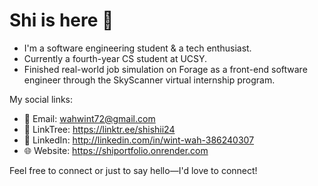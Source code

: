 # Shi is here 👋
* I'm a software engineering student & a tech enthusiast.  
* Currently a fourth-year CS student at UCSY.   
* Finished real-world job simulation on Forage as a front-end software engineer through the SkyScanner virtual internship program.

My social links:  
- 📧 Email: wahwint72@gmail.com
- 🔗 LinkTree: https://linktr.ee/shishii24
- 💬 LinkedIn: http://linkedin.com/in/wint-wah-386240307  
- 🌐 Website: https://shiportfolio.onrender.com

Feel free to connect or just to say hello—I'd love to connect!



